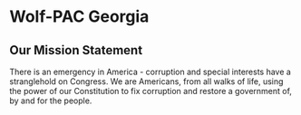 # Wolf-PAC Georgia


## Our Mission Statement

There is an emergency in America - corruption and special interests have a stranglehold on Congress. We are Americans, from all walks of life, using the power of our Constitution to fix corruption and restore a government of, by and for the people.
